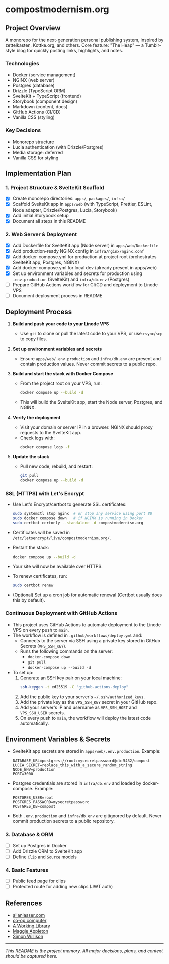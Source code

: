 # compostmodernism.org

## Project Overview

A monorepo for the next-generation personal publishing system, inspired by zettelkasten, Kottke.org, and others. Core feature: "The Heap" — a Tumblr-style blog for quickly posting links, highlights, and notes.

### Technologies
- Docker (service management)
- NGINX (web server)
- Postgres (database)
- Drizzle (TypeScript ORM)
- SvelteKit + TypeScript (frontend)
- Storybook (component design)
- Markdown (content, docs)
- GitHub Actions (CI/CD)
- Vanilla CSS (styling)

### Key Decisions
- Monorepo structure
- Lucia authentication (with Drizzle/Postgres)
- Media storage: deferred
- Vanilla CSS for styling

## Implementation Plan

### 1. Project Structure & SvelteKit Scaffold
- [x] Create monorepo directories: `apps/`, `packages/`, `infra/`
- [x] Scaffold SvelteKit app in `apps/web` (with TypeScript, Prettier, ESLint, Node adapter, Drizzle/Postgres, Lucia, Storybook)
- [x] Add initial Storybook setup
- [x] Document all steps in this README

### 2. Web Server & Deployment
- [x] Add Dockerfile for SvelteKit app (Node server) in `apps/web/Dockerfile`
- [x] Add production-ready NGINX config in `infra/nginx/nginx.conf`
- [x] Add docker-compose.yml for production at project root (orchestrates SvelteKit app, Postgres, NGINX)
- [x] Add docker-compose.yml for local dev (already present in apps/web)
- [x] Set up environment variables and secrets for production using `.env.production` (SvelteKit) and `infra/db.env` (Postgres)
- [ ] Prepare GitHub Actions workflow for CI/CD and deployment to Linode VPS
- [ ] Document deployment process in README

## Deployment Process

1. **Build and push your code to your Linode VPS**
   - Use `git` to clone or pull the latest code to your VPS, or use `rsync`/`scp` to copy files.

2. **Set up environment variables and secrets**
   - Ensure `apps/web/.env.production` and `infra/db.env` are present and contain production values. Never commit secrets to a public repo.

3. **Build and start the stack with Docker Compose**
   - From the project root on your VPS, run:
     ```sh
     docker compose up --build -d
     ```
   - This will build the SvelteKit app, start the Node server, Postgres, and NGINX.

4. **Verify the deployment**
   - Visit your domain or server IP in a browser. NGINX should proxy requests to the SvelteKit app.
   - Check logs with:
     ```sh
     docker compose logs -f
     ```

5. **Update the stack**
   - Pull new code, rebuild, and restart:
     ```sh
     git pull
     docker compose up --build -d
     ```

### SSL (HTTPS) with Let's Encrypt
   - Use Let's Encrypt/certbot to generate SSL certificates:
     ```sh
     sudo systemctl stop nginx  # or stop any service using port 80
     sudo docker compose down   # if NGINX is running in Docker
     sudo certbot certonly --standalone -d compostmodernism.org
     ```
   - Certificates will be saved in `/etc/letsencrypt/live/compostmodernism.org/`.
   
   - Restart the stack:
     ```sh
     docker compose up --build -d
     ```
   - Your site will now be available over HTTPS.
   - To renew certificates, run:
     ```sh
     sudo certbot renew
     ```
   - (Optional) Set up a cron job for automatic renewal (Certbot usually does this by default).

### Continuous Deployment with GitHub Actions
   - This project uses GitHub Actions to automate deployment to the Linode VPS on every push to `main`.
   - The workflow is defined in `.github/workflows/deploy.yml` and:
     - Connects to the server via SSH using a private key stored in GitHub Secrets (`VPS_SSH_KEY`).
     - Runs the following commands on the server:
       - `docker-compose down`
       - `git pull`
       - `docker-compose up --build -d`
   - To set up:
     1. Generate an SSH key pair on your local machine:
        ```sh
        ssh-keygen -t ed25519 -C "github-actions-deploy"
        ```
     2. Add the public key to your server's `~/.ssh/authorized_keys`.
     3. Add the private key as the `VPS_SSH_KEY` secret in your GitHub repo.
     4. Add your server's IP and username as `VPS_SSH_HOST` and `VPS_SSH_USER` secrets.
     5. On every push to `main`, the workflow will deploy the latest code automatically.

## Environment Variables & Secrets

- SvelteKit app secrets are stored in `apps/web/.env.production`. Example:

  ```env
  DATABASE_URL=postgres://root:mysecretpassword@db:5432/compost
  LUCIA_SECRET=replace_this_with_a_secure_random_string
  NODE_ENV=production
  PORT=3000
  ```

- Postgres credentials are stored in `infra/db.env` and loaded by docker-compose. Example:

  ```env
  POSTGRES_USER=root
  POSTGRES_PASSWORD=mysecretpassword
  POSTGRES_DB=compost
  ```

- Both `.env.production` and `infra/db.env` are gitignored by default. Never commit production secrets to a public repository.

### 3. Database & ORM
- [ ] Set up Postgres in Docker
- [ ] Add Drizzle ORM to SvelteKit app
- [ ] Define `Clip` and `Source` models

### 4. Basic Features
- [ ] Public feed page for clips
- [ ] Protected route for adding new clips (JWT auth)

## References
- [allanlasser.com](https://github.com/allanlasser/allanlasser.com)
- [co-op.computer](https://github.com/allanlasser/co-op.computer)
- [A Working Library](https://aworkinglibrary.com)
- [Maggie Appleton](https://maggieappleton.com/)
- [Simon Willison](https://simonwillison.net)

---

_This README is the project memory. All major decisions, plans, and context should be captured here._
